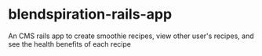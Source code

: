# blendspiration-rails-app
An CMS rails app to create smoothie recipes, view other user's recipes, and see the health benefits of each recipe
